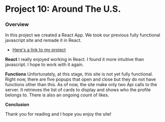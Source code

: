 # Project 10: Around The U.S.

### Overview
In this project we created a React App.  We took our previous fully functional javascript site and remade it in React.


* [Here's a link to my project](https://mellocay.github.io/around-react/)


**React**
I really enjoyed working in React.  I found it more intuitive than javascript.  I hope to work with it again.  

**Functions**
Unfortunately, at this stage, this site is not yet fully functional.  Right now, there are five popups that open and close but they do not have functions other than this.  As of now, the site make only two Api calls to the server.  It retrieves the list of cards to display and shows who the profile belongs to.  There is also an ongoing count of likes.

**Conclusion**

Thank you for reading and I hope you enjoy the site!



